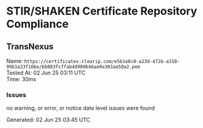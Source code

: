 # STIR/SHAKEN Certificate Repository Compliance

## TransNexus

Name: `https://certificates.clearip.com/e5b1e8c0-a23d-472b-a310-99b1e23f16be/6b083fcffab4d989b46ae0a303aa50a2.pem`\
Tested At: 02 Jun 25 03:11 UTC\
Time: 30ms

### Issues

no warning, or error, or notice date level issues were found

Generated: 02 Jun 25 03:45 UTC